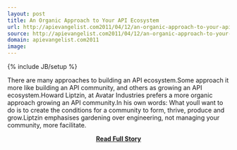 ```yaml
---
layout: post
title: An Organic Approach to Your API Ecosystem
url: http://apievangelist.com2011/04/12/an-organic-approach-to-your-api-ecosystem/
source: http://apievangelist.com2011/04/12/an-organic-approach-to-your-api-ecosystem/
domain: apievangelist.com2011
image: 
---
```

{% include JB/setup %}<p>There are many approaches to building an API ecosystem.Some approach it more like building an API community, and others as growing an API ecosystem.Howard Liptzin, at Avatar Industries prefers a more organic approach growing an API community.In his own words: What youll want to do is to create the conditions for a community to form, thrive, produce and grow.Liptzin emphasises gardening over engineering, not managing your community, more facilitate.</p>
<center><p><a href="http://apievangelist.com2011/04/12/an-organic-approach-to-your-api-ecosystem/" style='padding:25px; font-sze:18px; font-weight: bold;'>Read Full Story</a></p></center>
